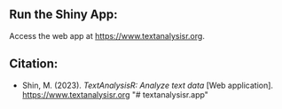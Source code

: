 ## Run the Shiny App:

Access the web app at <https://www.textanalysisr.org>.

## Citation:

-   Shin, M. (2023). *TextAnalysisR: Analyze text data* \[Web
    application\]. <https://www.textanalysisr.org>
"# textanalysisr.app" 
